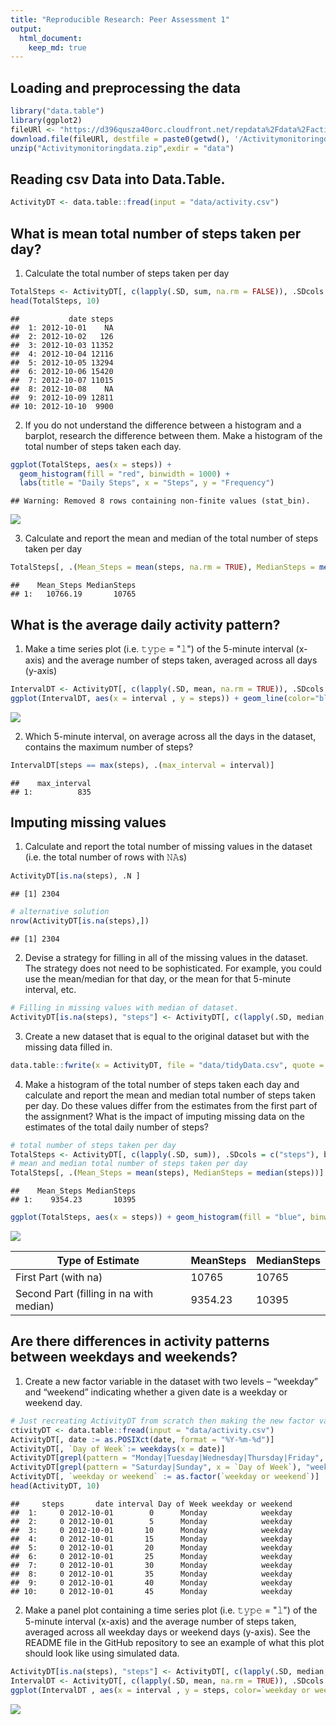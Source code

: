 ```yaml
---
title: "Reproducible Research: Peer Assessment 1"
output: 
  html_document:
    keep_md: true
---
```



## Loading and preprocessing the data



```r
library("data.table")
library(ggplot2)
fileURl <- "https://d396qusza40orc.cloudfront.net/repdata%2Fdata%2Factivity.zip"
download.file(fileURl, destfile = paste0(getwd(), '/Activitymonitoringdata.zip'), method = "curl")
unzip("Activitymonitoringdata.zip",exdir = "data")
```



## Reading csv Data into Data.Table. 

```r
ActivityDT <- data.table::fread(input = "data/activity.csv")
```

## What is mean total number of steps taken per day?



1. Calculate the total number of steps taken per day


```r
TotalSteps <- ActivityDT[, c(lapply(.SD, sum, na.rm = FALSE)), .SDcols = c("steps"), by = .(date)] 
head(TotalSteps, 10)
```

```
##           date steps
##  1: 2012-10-01    NA
##  2: 2012-10-02   126
##  3: 2012-10-03 11352
##  4: 2012-10-04 12116
##  5: 2012-10-05 13294
##  6: 2012-10-06 15420
##  7: 2012-10-07 11015
##  8: 2012-10-08    NA
##  9: 2012-10-09 12811
## 10: 2012-10-10  9900
```

2. If you do not understand the difference between a histogram and a barplot, research the difference between them. Make a histogram of the total number of steps taken each day. 


```r
ggplot(TotalSteps, aes(x = steps)) +
  geom_histogram(fill = "red", binwidth = 1000) +
  labs(title = "Daily Steps", x = "Steps", y = "Frequency")
```

```
## Warning: Removed 8 rows containing non-finite values (stat_bin).
```

![](PA1_template_files/figure-html/unnamed-chunk-4-1.png)<!-- -->

3. Calculate and report the mean and median of the total number of steps taken per day

```r
TotalSteps[, .(Mean_Steps = mean(steps, na.rm = TRUE), MedianSteps = median(steps, na.rm = TRUE))]
```

```
##    Mean_Steps MedianSteps
## 1:   10766.19       10765
```


## What is the average daily activity pattern?


1. Make a time series plot (i.e. 𝚝𝚢𝚙𝚎 = "𝚕") of the 5-minute interval (x-axis) and the average number of steps taken, averaged across all days (y-axis)


```r
IntervalDT <- ActivityDT[, c(lapply(.SD, mean, na.rm = TRUE)), .SDcols = c("steps"), by = .(interval)] 
ggplot(IntervalDT, aes(x = interval , y = steps)) + geom_line(color="blue", size=1) + labs(title = "Avg. Daily Steps", x = "Interval", y = "Avg. Steps per day")
```

![](PA1_template_files/figure-html/unnamed-chunk-6-1.png)<!-- -->

2. Which 5-minute interval, on average across all the days in the dataset, contains the maximum number of steps?


```r
IntervalDT[steps == max(steps), .(max_interval = interval)]
```

```
##    max_interval
## 1:          835
```



## Imputing missing values


1. Calculate and report the total number of missing values in the dataset (i.e. the total number of rows with 𝙽𝙰s)


```r
ActivityDT[is.na(steps), .N ]
```

```
## [1] 2304
```

```r
# alternative solution
nrow(ActivityDT[is.na(steps),])
```

```
## [1] 2304
```

2. Devise a strategy for filling in all of the missing values in the dataset. The strategy does not need to be sophisticated. For example, you could use the mean/median for that day, or the mean for that 5-minute interval, etc.


```r
# Filling in missing values with median of dataset. 
ActivityDT[is.na(steps), "steps"] <- ActivityDT[, c(lapply(.SD, median, na.rm = TRUE)), .SDcols = c("steps")]
```

3. Create a new dataset that is equal to the original dataset but with the missing data filled in.


```r
data.table::fwrite(x = ActivityDT, file = "data/tidyData.csv", quote = FALSE)
```

4. Make a histogram of the total number of steps taken each day and calculate and report the mean and median total number of steps taken per day. Do these values differ from the estimates from the first part of the assignment? What is the impact of imputing missing data on the estimates of the total daily number of steps?


```r
# total number of steps taken per day
TotalSteps <- ActivityDT[, c(lapply(.SD, sum)), .SDcols = c("steps"), by = .(date)] 
# mean and median total number of steps taken per day
TotalSteps[, .(Mean_Steps = mean(steps), MedianSteps = median(steps))]
```

```
##    Mean_Steps MedianSteps
## 1:    9354.23       10395
```

```r
ggplot(TotalSteps, aes(x = steps)) + geom_histogram(fill = "blue", binwidth = 1000) + labs(title = "Daily Steps", x = "Steps", y = "Frequency")
```

![](PA1_template_files/figure-html/unnamed-chunk-11-1.png)<!-- -->

Type of Estimate | MeanSteps | MedianSteps
--- | --- | ---
First Part (with na) | 10765 | 10765
Second Part (filling in na with median) | 9354.23 | 10395

## Are there differences in activity patterns between weekdays and weekends?

1. Create a new factor variable in the dataset with two levels – “weekday” and “weekend” indicating whether a given date is a weekday or weekend day.


```r
# Just recreating ActivityDT from scratch then making the new factor variable. (No need to, just want to be clear on what the entire process is.) 
ctivityDT <- data.table::fread(input = "data/activity.csv")
ActivityDT[, date := as.POSIXct(date, format = "%Y-%m-%d")]
ActivityDT[, `Day of Week`:= weekdays(x = date)]
ActivityDT[grepl(pattern = "Monday|Tuesday|Wednesday|Thursday|Friday", x = `Day of Week`), "weekday or weekend"] <- "weekday"
ActivityDT[grepl(pattern = "Saturday|Sunday", x = `Day of Week`), "weekday or weekend"] <- "weekend"
ActivityDT[, `weekday or weekend` := as.factor(`weekday or weekend`)]
head(ActivityDT, 10)
```

```
##     steps       date interval Day of Week weekday or weekend
##  1:     0 2012-10-01        0      Monday            weekday
##  2:     0 2012-10-01        5      Monday            weekday
##  3:     0 2012-10-01       10      Monday            weekday
##  4:     0 2012-10-01       15      Monday            weekday
##  5:     0 2012-10-01       20      Monday            weekday
##  6:     0 2012-10-01       25      Monday            weekday
##  7:     0 2012-10-01       30      Monday            weekday
##  8:     0 2012-10-01       35      Monday            weekday
##  9:     0 2012-10-01       40      Monday            weekday
## 10:     0 2012-10-01       45      Monday            weekday
```

2. Make a panel plot containing a time series plot (i.e. 𝚝𝚢𝚙𝚎 = "𝚕") of the 5-minute interval (x-axis) and the average number of steps taken, averaged across all weekday days or weekend days (y-axis). See the README file in the GitHub repository to see an example of what this plot should look like using simulated data.


```r
ActivityDT[is.na(steps), "steps"] <- ActivityDT[, c(lapply(.SD, median, na.rm = TRUE)), .SDcols = c("steps")]
IntervalDT <- ActivityDT[, c(lapply(.SD, mean, na.rm = TRUE)), .SDcols = c("steps"), by = .(interval, `weekday or weekend`)] 
ggplot(IntervalDT , aes(x = interval , y = steps, color=`weekday or weekend`)) + geom_line() + labs(title = "Avg. Daily Steps by Weektype", x = "Interval", y = "No. of Steps") + facet_wrap(~`weekday or weekend` , ncol = 1, nrow=2)
```

![](PA1_template_files/figure-html/unnamed-chunk-13-1.png)<!-- -->
